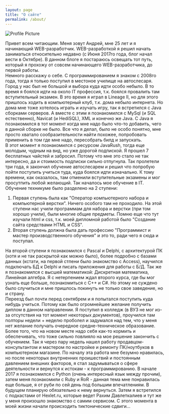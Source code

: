 ```yaml
---
layout: page
title: "О сайте"
permalink: /about/
---
```


<img src="{{ site.baseurl }}/assets/me.jpg" title="Profile Picture" class="profile">

Привет всем читающим. Меня зовут Андрей, мне 25 лет и я начинающий WEB-разработчик. WEB-разработкой я решил начать заниматься относительно недавно (с Июня 2017го года, блог начал вести в Октябре). В данном блоге я постараюсь освещать тот путь, который я прохожу от совсем начинающего WEB-разработчика, до первой работы. </br>
Немного расскажу о себе. С программированием я знаком с 2008го года, тогда я только поступил в местоное училище на автослесаря. Город у нас был не большой и выбора куда идти особо небыло. В то время я боялся идти на около IT профессия, т.к. боялся провалить там вступительный экзамен. В это время я играл в Lineage II, но для этого пришлось ходить в компьютерный клуб, т.к. дома небыло интернета. Но дома мне тоже хотелось играть и изучать игру, так я встретился с Java сборками серверов. А вместе с этим я познакомился с MySql (и SQL естественно), Navicat (и HediSQL), XML и конечно же Java. C Java я познакомился в тот момент когда мне надо было что-то добавить, чего в данной сборке не было. Все что я делал, было не особо понятно, мне просто хватало сообразительности найти похожее, попробовать применить в том где мне надо, пересобрать билд и запускать. </br>
В этот момент я познакомился с ресурсом JavaRush, тогда еще молодым, чудным на вид, но уже дорогой подпиской. Я прошел 7 бесплатных чайстей и забросил. Потому что мне это стало не так интересно, да и стоимость подписки сильно отпугнула. Так пролетели три года, я закончил обучение автослесарем и решил что попробую пойти поступить учиться туда, куда боялся идти изначально. К тому времени, как оказалось, там отменили вступительные экзамены и мог просутпить любой желающий. Так началось мое обучение в IT. </br>
Обучение техникуме было разделено на 2 ступени:
1. Первая ступень была как "Оператор компьютерного набора и компьютерной верстки". Ничего особого там не проходило. На этой ступени нас учили программам для набора и верстки (при том хорошо учили), были многие общие предметы. Помню еще что тут изучали html и css, т.к. моей дипломной работой было "Создание сайта средствами HTML и CSS". 
2. Вторая ступень должна была дать профессию "Программист и мастер производственного обучения" и это то, ради чего я сюда и поступал.

На второй ступени я познакомился с Pascal и Delphi, с архитектурой ПК (хотя и не так раскрытой как можно было), более подробно с базами данных (кстати, на первой стпени было знакомство с Access), научился подключать БД к Delphi и писать приложения для работы с Б/Д. Так же я познакомился с высшей математикой: Дискретная математика, Линейная алгебра. Я с нетерпением ждал второго курса, где бы мог узнать еще больше, познакомиться с С++ и С#. Но этому не суждено было случиться и мне пришлось покинуть не только свое заведение, но и страну. </br>
Переезд был почти перед сентябрем и я попытался поступить куда нибудь учиться. Потому как было огромнейшее желание получить диплом в данном направлении. Я поступил в колледж (в ВУЗ не мог из-за отсутствия на тот момент некоторых документов), проучился там полторы недели + неделю проболел и задумался над тем, что у меня нет желание получать очередное средне-техническое образование. Более того, что на новом месте надо себя как-то кормить и обеспечивать, что тоже сильно повлияло на мое решение закончить с обучением. Так я через пару недель нашел работу продавцом-консультантом и мастером по настройке и ремонту ПК/ноутбуков в компьютерном магазине. По началу эта работа мне безумно нравилась, но после некоторых внутрненних проишествий и постоянным давлением внешних факторов, я стал задумываться о сфере деятельности и вернутся к истокам - к программированию. В начале 2017 я познакомился с Python (очень интересный язык между прочим), затем меня познакомили с Ruby и RoR - данная тема мне понравилась еще больше, я от руби по сей день под большим впечатлениям. В будущем планирую обязательно к нему вернуться. Затем я встретился с подкастами от Hexlet.ru, которые ведет Рахим Давлеткалиев и тут же у меня произошло знакомство с самим сервисом. С этого момента в моей жизни начали происходить тиктонические сдвиги... 